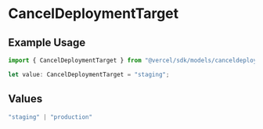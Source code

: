 # CancelDeploymentTarget

## Example Usage

```typescript
import { CancelDeploymentTarget } from "@vercel/sdk/models/canceldeploymentop.js";

let value: CancelDeploymentTarget = "staging";
```

## Values

```typescript
"staging" | "production"
```